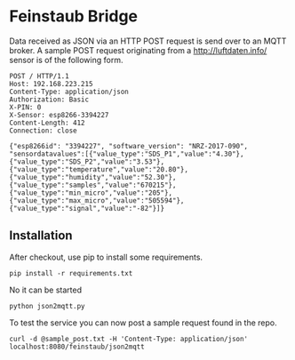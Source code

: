 Feinstaub Bridge
================

Data received as JSON via an HTTP POST request is send over to an MQTT
broker. A sample POST request originating from a http://luftdaten.info/ 
sensor is of the following form.

````
POST / HTTP/1.1
Host: 192.168.223.215
Content-Type: application/json
Authorization: Basic
X-PIN: 0
X-Sensor: esp8266-3394227
Content-Length: 412
Connection: close

{"esp8266id": "3394227", "software_version": "NRZ-2017-090", "sensordatavalues":[{"value_type":"SDS_P1","value":"4.30"},{"value_type":"SDS_P2","value":"3.53"},{"value_type":"temperature","value":"20.80"},{"value_type":"humidity","value":"52.30"},{"value_type":"samples","value":"670215"},{"value_type":"min_micro","value":"205"},{"value_type":"max_micro","value":"505594"},{"value_type":"signal","value":"-82"}]}
````

Installation
------------

After checkout, use pip to install some requirements.

    pip install -r requirements.txt

No it can be started

    python json2mqtt.py

To test the service you can now post a sample request found in the
repo.

    curl -d @sample_post.txt -H 'Content-Type: application/json' localhost:8080/feinstaub/json2mqtt
